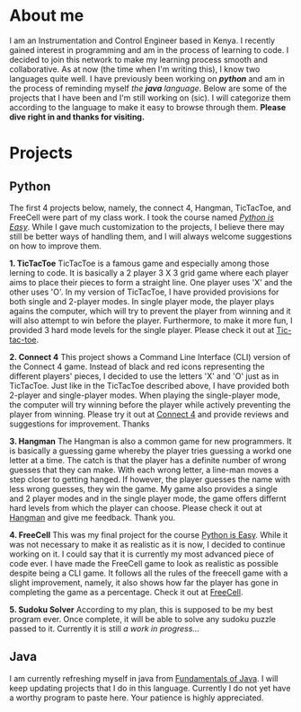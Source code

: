 # About me
I am an Instrumentation and Control Engineer based in Kenya. I recently gained interest in programming and am in the process of learning to code. I decided to join this network to make my learning process smooth and collaborative. As at now (the time when I'm writing this), I know two languages quite well. I have previously been working on _**python**_ and am in the process of reminding myself _the **java** language_.
Below are some of the projects that I have been and I'm still working on (sic). I will categorize them according to the language to make it easy to browse through them.
**Please dive right in and thanks for visiting.**

# Projects
## Python
The first 4 projects below, namely, the connect 4, Hangman, TicTacToe, and FreeCell were part of my class work. I took the course named [_Python is Easy_](https://www.pirple.com/courses/take/python-is-easy/). 
While I gave much customization to the projects, I believe there may still be better ways of handling them, and I will always welcome suggestions on how to improve them.

**1. TicTacToe**
TicTacToe is a famous game and especially among those lerning to code. It is basically a 2 player 3 X 3 grid game where each player aims to place their pieces to form a straight line. One player uses 'X' and the other uses 'O'. 
In my version of TicTacToe, I have provided provisions for both single and 2-player modes. In single player mode, the player plays agains the computer, which will try to prevent the player from winning and it will also attempt to win before the player.
Furthermore, to make it more fun, I provided 3 hard mode levels for the single player. Please check it out at [Tic-tac-toe](./My_python_tic-tac-toe_game_VS_Comp.py).

**2. Connect 4**
This project shows a Command Line Interface (CLI) version of the Connect 4 game. Instead of black and red icons representing the different players' pieces, I decided to use the letters 'X' and 'O' just as in TicTacToe. Just like in the TicTacToe described above, I have provided both 2-player and single-player modes.
When playing the single-player mode, the computer will try winning before the player while actively preventing the player from winning.
Please try it out at [Connect 4](./My_python_Connect_4_game.py) and provide reviews and suggestions for improvement. Thanks

**3. Hangman**
The Hangman is also a common game for new programmers. It is basically a guessing game whereby the player tries guessing a workd one letter at a time.
The catch is that the player has a definite number of wrong guesses that they can make. With each wrong letter, a line-man moves a step closer to getting hanged.
If however, the player guesses the name with less wrong guesses, they win the game. 
My game also provides a single and 2 player modes and in the single player mode, the game offers differnt hard levels from which the player can choose.
Please check it out at [Hangman](./My_python_Hangman.py) and give me feedback. Thank you.

**4. FreeCell**
This was my final project for the course [Python is Easy](https://www.pirple.com/courses/take/python-is-easy/). While it was not necessary to make it as realistic as it is now, I decided to continue working on it. I could say that it is currently my most advanced piece of code ever.
I have made the FreeCell game to look as realistic as possible despite being a CLI game. 
It follows all the rules of the freecell game with a slight improvement, namely, it also shows how far the player has gone in completing the game as a percentage.
Check it out at [FreeCell](./My_python_FreeCell.py).


**5. Sudoku Solver**
According to my plan, this is supposed to be my best program ever. Once complete, it will be able to solve any sudoku puzzle passed to it. 
Currently it is still _a work in progress..._

## Java
I am currently refreshing myself in java from [Fundamentals of Java](https://www.pirple.com/courses/take/fundamentals-of-java/). I will keep updating projects that I do in this language. Currently I do not yet have a worthy program to paste here. Your patience is highly appreciated.
